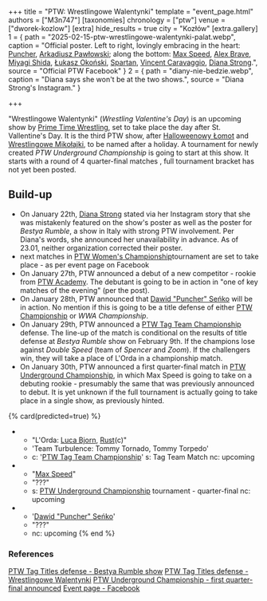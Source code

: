 +++
title = "PTW: Wrestlingowe Walentynki"
template = "event_page.html"
authors = ["M3n747"]
[taxonomies]
chronology = ["ptw"]
venue = ["dworek-kozlow"]
[extra]
hide_results = true
city = "Kozłów"
[extra.gallery]
1 = { path = "2025-02-15-ptw-wrestlingowe-walentynki-palat.webp", caption = "Official poster. Left to right, lovingly embracing in the heart: [Puncher](@/w/puncher.md), [Arkadiusz Pawłowski](@/w/pan-pawlowski.md); along the bottom: [Max Speed](@/w/max-speed.md), [Alex Brave](@/w/alex-brave.md), [Miyagi Shida](@/w/miyagi-shida.md), [Łukasz Okoński](@/w/lukasz-okonski.md), [Spartan](@/w/spartan.md), [Vincent Caravaggio](@/w/vincent-caravaggio.md), [Diana Strong](@/w/diana-strong.md).", source = "Official PTW Facebook" }
2 = { path = "diany-nie-bedzie.webp", caption = "Diana says she won't be at the two shows.", source = "Diana Strong's Instagram." }

+++

"Wrestlingowe Walentynki" (_Wrestling Valentine's Day_) is an upcoming show by [Prime Time Wrestling](@/o/ptw.md), set to take place the day after St. Vallentine's Day. It is the third PTW show, after [Halloweenowy Łomot](@/e/ptw/2024-10-19-ptw-underground-23.md) and [Wrestlingowe Mikołajki](@/e/ptw/2024-12-07-ptw-underground-25.md), to be named after a holiday.
A tournament for newly created _PTW Underground Championship_ is going to start at this show. It starts with a round of 4 quarter-final matches , full tournament bracket has not yet been posted. 

## Build-up

* On January 22th, [Diana Strong](@/w/diana-strong.md) stated via her Instagram story that she was mistakenly featured on the show's poster as well as the poster for _Bestya Rumble_, a show in Italy with strong PTW involvement. Per Diana's words, she announced her unavailability in advance. As of 23.01, neither organization corrected their poster.
* next matches in [PTW Women's Championship](@/c/ptw-womens-championship.md)tournament are set to take place - as per event page on Facebook
* On January 27th, PTW announced a debut of a new competitor - rookie from [PTW Academy](@/o/ptw-academy.md). The debutant is going to be in action in "one of key matches of the evening" (per the post).
* On January 28th, PTW announced that [Dawid "Puncher" Seńko](@/w/puncher.md) will be in action. No mention if this is going to be a title defense of either [PTW Championship](@/c/ptw-championship.md) or _WWA Championship_.
* On January 29th, PTW announced a [PTW Tag Team Championship](@/c/ptw-tag-team-championship.md) defense. The line-up of the match is conditional on the results of title defense at _Bestya Rumble_ show on February 9th. If the champions lose against _Double Speed_ (team of _Spencer_ and _Zoom_). If the challengers win, they will take a place of L'Orda in a championship match.
* On January 30th, PTW announced a first quarter-final match in [PTW Underground Championship](@/c/ptw-underground-championship.md), in which Max Speed is going to take on a debuting rookie - presumably the same that was previously announced to debut. It is yet unknown if the full tournament is actually going to take place in a single show, as previously hinted.

{% card(predicted=true) %}
- - "L'Orda: [Luca Bjorn](@/w/luca-bjorn.md), [Rust](@/w/rust.md)(c)"
  - 'Team Turbulence: Tommy Tornado, Tommy Torpedo'
  - c: '[PTW Tag Team Championship](@/c/ptw-tag-team-championship.md)'
    s: Tag Team Match
    nc: upcoming
- - "[Max Speed](@/w/max-speed.md)"
  - "???"
  - s: [PTW Underground Championship](@/c/ptw-underground-championship.md) tournament - quarter-final
    nc: upcoming
- - '[Dawid "Puncher" Seńko](@/w/puncher.md)'
  - "???"
  - nc: upcoming
  {% end %}

### References

[PTW Tag Titles defense - Bestya Rumble show](https://www.instagram.com/p/DFLfyIjteNQ/_)
[PTW Tag Titles defense - Wrestlingowe Walentynki](https://www.facebook.com/photo/?fbid=659585686394077&set=pb.100070279538143.-2207520000)
[PTW Underground Championship - first quarter-final announced](https://www.facebook.com/PrimeTimeWrestlingPL/posts/pfbid024WCNZgW3HaWL3nbKhqS7joP6HitFMnNGQee4QCwzNdB6NpPnhFDKtvYgSFtukcoNl)
[Event page - Facebook](https://www.facebook.com/events/494413280349578/?acontext=%7B%22event_action_history%22%3A[]%7D)
